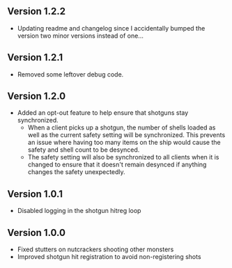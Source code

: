 ## Version 1.2.2
- Updating readme and changelog since I accidentally bumped the version two minor versions instead of one...

## Version 1.2.1
- Removed some leftover debug code.

## Version 1.2.0
- Added an opt-out feature to help ensure that shotguns stay synchronized.
    - When a client picks up a shotgun, the number of shells loaded as well as the current safety setting will be synchronized. This prevents an issue where having too many items on the ship would cause the safety and shell count to be desynced.
    - The safety setting will also be synchronized to all clients when it is changed to ensure that it doesn't remain desynced if anything changes the safety unexpectedly.

## Version 1.0.1
- Disabled logging in the shotgun hitreg loop

## Version 1.0.0
- Fixed stutters on nutcrackers shooting other monsters
- Improved shotgun hit registration to avoid non-registering shots
